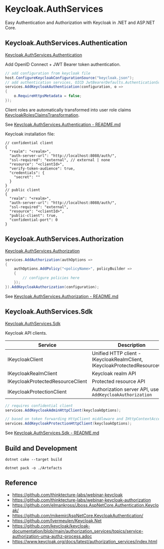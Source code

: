 # Keycloak.AuthServices

Easy Authentication and Authorization with Keycloak in .NET and ASP.NET Core.

## Keycloak.AuthServices.Authentication

[Keycloak.AuthServices.Authentication](src/Keycloak.AuthServices.Authentication/Keycloak.AuthServices.Authentication.csproj)

Add OpenID Connect + JWT Bearer token authentication.

```csharp
// add configuration from keycloak file
host.ConfigureKeycloakConfigurationSource("keycloak.json");
// add authentication services, OICD JwtBearerDefaults.AuthenticationScheme
services.AddKeycloakAuthentication(configuration, o =>
{
    o.RequireHttpsMetadata = false;
});
```

Client roles are automatically transformed into user role claims [KeycloakRolesClaimsTransformation](./src/Keycloak.AuthServices.Authentication/Claims/KeycloakRolesClaimsTransformation.cs).

See [Keycloak.AuthServices.Authentication - README.md](src/Keycloak.AuthServices.Authentication/README.md)

Keycloak installation file:

```jsonc
// confidential client
{
  "realm": "<realm>",
  "auth-server-url": "http://localhost:8088/auth/",
  "ssl-required": "external", // external | none
  "resource": "<clientId>",
  "verify-token-audience": true,
  "credentials": {
    "secret": ""
  }
}
// public client
{
  "realm": "<realm>",
  "auth-server-url": "http://localhost:8088/auth/",
  "ssl-required": "external",
  "resource": "<clientId>",
  "public-client": true,
  "confidential-port": 0
}
```

## Keycloak.AuthServices.Authorization

[Keycloak.AuthServices.Authorization](src/Keycloak.AuthServices.Authorization/Keycloak.AuthServices.Authorization.csproj)

```csharp
services.AddAuthorization(authOptions =>
{
    authOptions.AddPolicy("<policyName>", policyBuilder =>
    {
        // configure policies here
    });
}).AddKeycloakAuthorization(configuration);
```

See [Keycloak.AuthServices.Authorization - README.md](src/Keycloak.AuthServices.Authorization/README.md)

## Keycloak.AuthServices.Sdk

[Keycloak.AuthServices.Sdk](src/Keycloak.AuthServices.Sdk/Keycloak.AuthServices.Sdk.csproj)

Keycloak API clients.

| Service                          | Description                                                                  |
|----------------------------------|------------------------------------------------------------------------------|
| IKeycloakClient                  | Unified HTTP client - IKeycloakRealmClient, IKeycloakProtectedResourceClient |
| IKeycloakRealmClient             | Keycloak realm API                                                           |
| IKeycloakProtectedResourceClient | Protected resource API                                                       |
| IKeycloakProtectionClient        | Authorization server API, used by `AddKeycloakAuthorization`                 |

```csharp
// requires confidential client
services.AddKeycloakAdminHttpClient(keycloakOptions);

// based on token forwarding HttpClient middleware and IHttpContextAccessor
services.AddKeycloakProtectionHttpClient(keycloakOptions);
```

See [Keycloak.AuthServices.Sdk - README.md](src/Keycloak.AuthServices.Sdk/README.md)

## Build and Development

`dotnet cake --target build`

`dotnet pack -o ./Artefacts`

## Reference

* <https://github.com/thinktecture-labs/webinar-keycloak>
* <https://github.com/thinktecture-labs/webinar-keycloak-authorization>
* <https://github.com/elmankross/Jboss.AspNetCore.Authentication.Keycloak/>
* <https://github.com/mikemir/AspNetCore.KeycloakAuthentication/>
* <https://github.com/lvermeulen/Keycloak.Net>
* <https://github.com/keycloak/keycloak-documentation/blob/main/authorization_services/topics/service-authorization-uma-authz-process.adoc>
* <https://www.keycloak.org/docs/latest/authorization_services/index.html>
